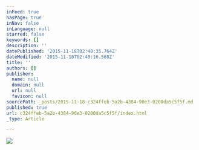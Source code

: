 ```yaml
---
inFeed: true
hasPage: true
inNav: false
inLanguage: null
starred: false
keywords: []
description: ''
datePublished: '2015-11-18T02:40:35.764Z'
dateModified: '2015-11-18T02:40:16.568Z'
title: ''
authors: []
publisher:
  name: null
  domain: null
  url: null
  favicon: null
sourcePath: _posts/2015-11-18-c324ffeb-5a2b-4384-90e3-0200da5c5f5f.md
published: true
url: c324ffeb-5a2b-4384-90e3-0200da5c5f5f/index.html
_type: Article

---
```

![](https://the-grid-user-content.s3-us-west-2.amazonaws.com/f000d198-35f4-464f-a4f9-f90df27f9a71.jpg)